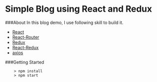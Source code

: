# Simple Blog using React and Redux

###About
In this blog demo, I use following skill to build it.

* [React](https://github.com/facebook/react)
* [React-Router](https://github.com/reactjs/react-router)
* [Redux](https://github.com/reactjs/redux)
* [React-Redux](https://github.com/reactjs/react-redux)
* [axios](https://github.com/mzabriskie/axios)

###Getting Started
```
	> npm install
	> npm start
```
